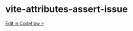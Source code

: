 # vite-attributes-assert-issue

[Edit in Codeflow ⚡️](https://stackblitz.com/~/github.com/arbassett/vite-attributes-assert-issue)